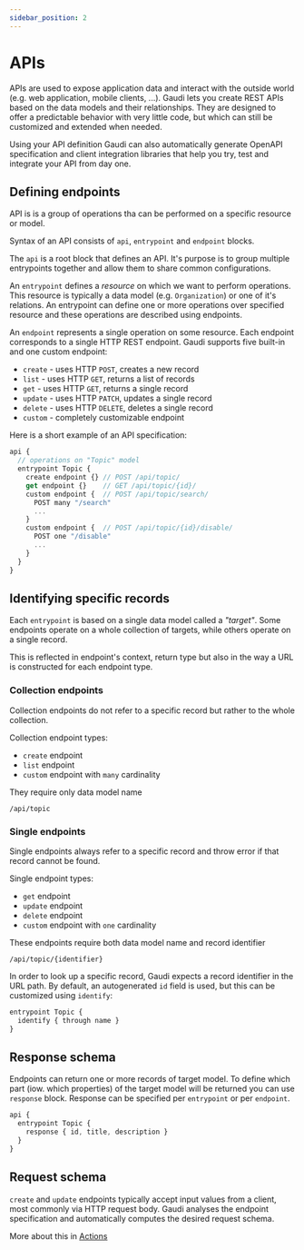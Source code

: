 ```yaml
---
sidebar_position: 2
---
```


# APIs

APIs are used to expose application data and interact with the outside world (e.g. web application, mobile clients, ...). Gaudi lets you create REST APIs based on the data models and their relationships. They are designed to offer a predictable behavior with very little code, but which can still be customized and extended when needed.

Using your API definition Gaudi can also automatically generate OpenAPI specification and client integration libraries that help you try, test and integrate your API from day one.

## Defining endpoints

API is is a group of operations tha can be performed on a specific resource or model.

Syntax of an API consists of `api`, `entrypoint` and `endpoint` blocks.

The `api` is a root block that defines an API. It's purpose is to group multiple entrypoints together and allow them to share common configurations.

An `entrypoint` defines a _resource_ on which we want to perform operations. This resource is typically a data model (e.g. `Organization`) or one of it's relations. An entrypoint can define one or more operations over specified resource and these operations are described using endpoints.

An `endpoint` represents a single operation on some resource. Each endpoint corresponds to a single HTTP REST endpoint. Gaudi supports five built-in and one custom endpoint:

- `create` - uses HTTP `POST`, creates a new record
- `list` - uses HTTP `GET`, returns a list of records
- `get` - uses HTTP `GET`, returns a single record
- `update` - uses HTTP `PATCH`, updates a single record
- `delete` - uses HTTP `DELETE`, deletes a single record
- `custom` - completely customizable endpoint

Here is a short example of an API specification:

```javascript
api {
  // operations on "Topic" model
  entrypoint Topic {
    create endpoint {} // POST /api/topic/
    get endpoint {}    // GET /api/topic/{id}/
    custom endpoint {  // POST /api/topic/search/
      POST many "/search"
      ...
    }
    custom endpoint {  // POST /api/topic/{id}/disable/
      POST one "/disable"
      ...
    }
  }
}
```

## Identifying specific records

Each `entrypoint` is based on a single data model called a _"target"_. Some endpoints operate on a whole collection of targets, while others operate on a single record.

This is reflected in endpoint's context, return type but also in the way a URL is constructed for each endpoint type.

### Collection endpoints

Collection endpoints do not refer to a specific record but rather to the whole collection.

Collection endpoint types:

- `create` endpoint
- `list` endpoint
- `custom` endpoint with `many` cardinality

They require only data model name

```
/api/topic
```

### Single endpoints

Single endpoints always refer to a specific record and throw error if that record cannot be found.

Single endpoint types:

- `get` endpoint
- `update` endpoint
- `delete` endpoint
- `custom` endpoint with `one` cardinality

These endpoints require both data model name and record identifier

```
/api/topic/{identifier}
```

In order to look up a specific record, Gaudi expects a record identifier in the URL path. By default, an autogenerated `id` field is used, but this can be customized using `identify`:

```js
entrypoint Topic {
  identify { through name }
}
```

## Response schema

Endpoints can return one or more records of target model. To define which part (iow. which properties) of the target model will be returned you can use `response` block. Response can be specified per `entrypoint` or per `endpoint`.

```js
api {
  entrypoint Topic {
    response { id, title, description }
  }
}
```

## Request schema

`create` and `update` endpoints typically accept input values from a client, most commonly via HTTP request body. Gaudi analyses the endpoint specification and automatically computes the desired request schema.

More about this in [Actions](./actions.md#accessing-client-data)
